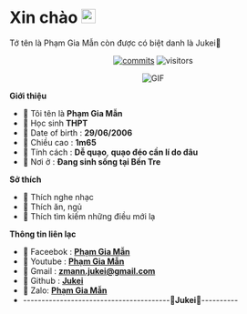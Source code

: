 <h1> Xin chào <img src="https://github.com/souvikguria98/souvikguria98/blob/master/Hi.gif" width="25"></h1> 
Tớ tên là Phạm Gia Mẫn còn được có biệt danh là Jukei🦄

<p align="center">
	<a href="https://github.com/d-jukie/Jukie_Dinjoz"><img alt="commits" src="https://img.shields.io/github/commit-activity/m/D-Jukie/jukie_uwu.svg?label=commit&style=flat-square"></a>
    	<img alt="visitors" src="https://visitor-badge.laobi.icu/badge?page_id=D-Jukie">
</p>
<p align="center">
    <img align="center" alt="GIF" src="https://i.redd.it/hzaufj70z0v21.gif" />
</p> 

**Giới thiệu**

- 🦄 Tôi tên là **Phạm Gia Mẫn**
- 🦄 Học sinh **THPT**
- 🦄 Date of birth : **29/06/2006**
- 🦄 Chiều cao : **1m65**
- 🦄 Tính cách :  **Dễ quạo**, **quạo đéo cần lí do đâu**
- 🦄 Nơi ở : **Đang sinh sống tại Bến Tre**

**Sở thích**

- 🦄 Thích nghe nhạc 
- 🦄 Thích ăn, ngủ
- 🦄 Thích tìm kiếm những điều mới lạ 

**Thông tin liên lạc**

- 🦄 Faceebok : **[Phạm Gia Mẫn](https://www.facebook.com/jukeilavkcuadanke)**
- 🦄 Youtube : **[Phạm Gia Mẫn](https://youtube.com/channel/UCki2C0QRxyagGhnfiGepX_w)**
- 🦄 Gmail : **[zmann.jukei@gmail.com](https://gmail.com)**
- 🦄 Github : **[Jukei](https://github.com/Jukeix6)**
- 🦄 Zalo: **[Phạm Gia Mẫn](0352479495)**
- ----------------------------------------💚**Jukei**💛----------
